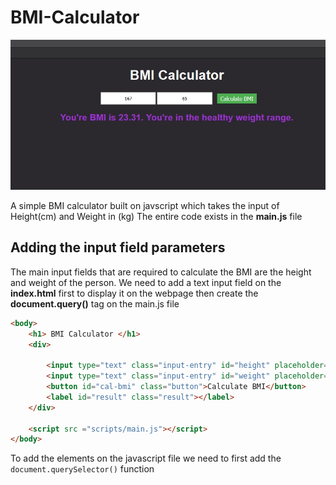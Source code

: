 # BMI-Calculator

<img src="styles/cover.jpg">

 A simple BMI calculator built on javscript which takes the input of Height(cm) and Weight in (kg)
 The entire code exists in the **main.js** file 

## Adding the input field parameters
The main input fields that are required to calculate the BMI are the height and weight of the person.
We need to add a text input field on the **index.html** first to display it on the webpage then create the
**document.query()** tag on the main.js file

```html
<body>
    <h1> BMI Calculator </h1>
    <div>

        <input type="text" class="input-entry" id="height" placeholder="Enter your Height (cm)" name="text">
        <input type="text" class="input-entry" id="weight" placeholder="Enter your weight (kg)" name="text">
        <button id="cal-bmi" class="button">Calculate BMI</button>
        <label id="result" class="result"></label>
    </div>

    <script src ="scripts/main.js"></script>
</body>
```
To add the elements on the javascript file we need to first add the `document.querySelector()` function 
